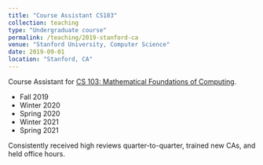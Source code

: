 ```yaml
---
title: "Course Assistant CS103"
collection: teaching
type: "Undergraduate course"
permalink: /teaching/2019-stanford-ca
venue: "Stanford University, Computer Science"
date: 2019-09-01
location: "Stanford, CA"
---
```


Course Assistant for [CS 103: Mathematical Foundations of Computing](https://web.stanford.edu/class/cs103/).
<ul>
  <li>Fall 2019</li>
  <li>Winter 2020</li>
  <li>Spring 2020</li>
  <li>Winter 2021</li>
  <li>Spring 2021</li>
</ul>

Consistently received high reviews quarter-to-quarter, trained new CAs, and held office hours.

